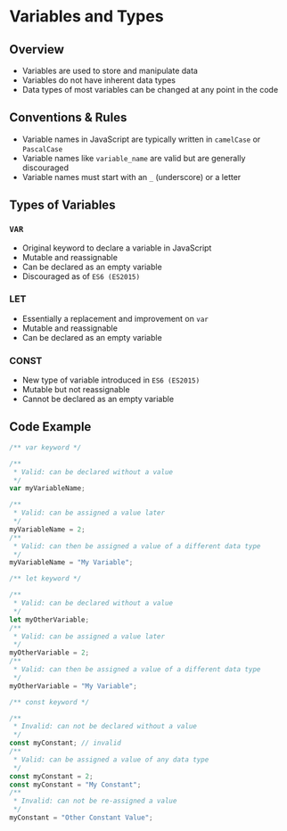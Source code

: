 # Variables and Types

## Overview

- Variables are used to store and manipulate data
- Variables do not have inherent data types
- Data types of most variables can be changed at any point in the code

## Conventions & Rules

- Variable names in JavaScript are typically written in `camelCase` or `PascalCase`
- Variable names like `variable_name` are valid but are generally discouraged
- Variable names must start with an `_` (underscore) or a letter

## Types of Variables

### `VAR`

- Original keyword to declare a variable in JavaScript
- Mutable and reassignable
- Can be declared as an empty variable
- Discouraged as of `ES6 (ES2015)`

### LET

- Essentially a replacement and improvement on `var`
- Mutable and reassignable
- Can be declared as an empty variable

### CONST

- New type of variable introduced in `ES6 (ES2015)`
- Mutable but not reassignable
- Cannot be declared as an empty variable

## Code Example

```javascript
/** var keyword */

/**
 * Valid: can be declared without a value
 */
var myVariableName;

/**
 * Valid: can be assigned a value later
 */
myVariableName = 2;
/**
 * Valid: can then be assigned a value of a different data type
 */
myVariableName = "My Variable";

/** let keyword */

/**
 * Valid: can be declared without a value
 */
let myOtherVariable;
/**
 * Valid: can be assigned a value later
 */
myOtherVariable = 2;
/**
 * Valid: can then be assigned a value of a different data type
 */
myOtherVariable = "My Variable";

/** const keyword */

/**
 * Invalid: can not be declared without a value
 */
const myConstant; // invalid
/**
 * Valid: can be assigned a value of any data type
 */
const myConstant = 2;
const myConstant = "My Constant";
/**
 * Invalid: can not be re-assigned a value
 */
myConstant = "Other Constant Value";
```